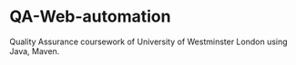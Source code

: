 # QA-Web-automation
Quality Assurance coursework of University of Westminster London using Java, Maven.

